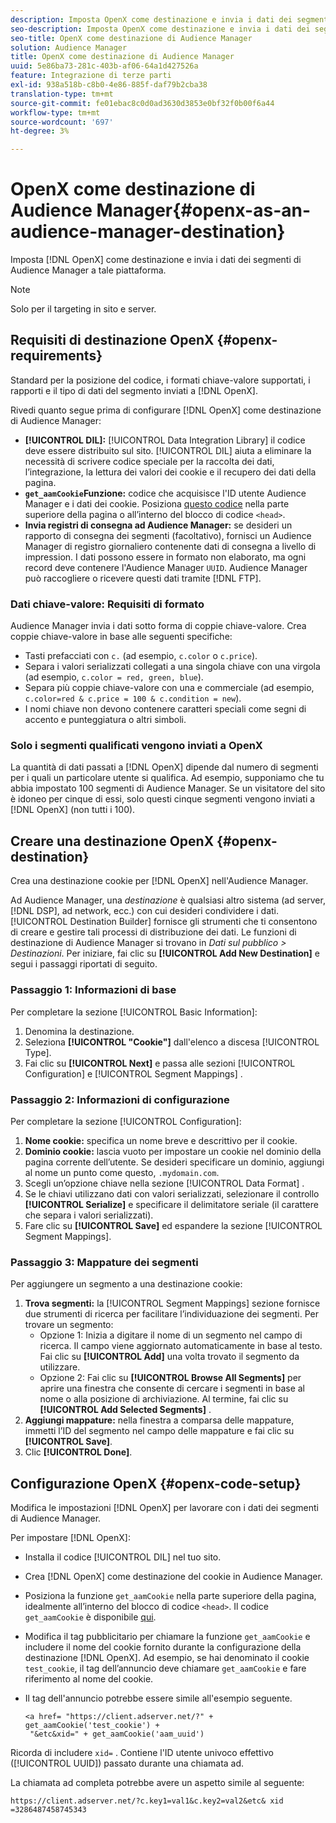 ```yaml
---
description: Imposta OpenX come destinazione e invia i dati dei segmenti di Audience Manager a quella piattaforma.
seo-description: Imposta OpenX come destinazione e invia i dati dei segmenti di Audience Manager a quella piattaforma.
seo-title: OpenX come destinazione di Audience Manager
solution: Audience Manager
title: OpenX come destinazione di Audience Manager
uuid: 5e86ba73-281c-403b-af06-64a1d427526a
feature: Integrazione di terze parti
exl-id: 938a518b-c8b0-4e86-885f-daf79b2cba38
translation-type: tm+mt
source-git-commit: fe01ebac8c0d0ad3630d3853e0bf32f0b00f6a44
workflow-type: tm+mt
source-wordcount: '697'
ht-degree: 3%

---
```


# OpenX come destinazione di Audience Manager{#openx-as-an-audience-manager-destination}

Imposta [!DNL OpenX] come destinazione e invia i dati dei segmenti di Audience Manager a tale piattaforma.

>[!NOTE]
>
>Solo per il targeting in sito e server.

## Requisiti di destinazione OpenX {#openx-requirements}

Standard per la posizione del codice, i formati chiave-valore supportati, i rapporti e il tipo di dati del segmento inviati a [!DNL OpenX].

<!-- aam-openx-requirements.xml -->

Rivedi quanto segue prima di configurare [!DNL OpenX] come destinazione di Audience Manager:

* **[!UICONTROL DIL]:** [!UICONTROL Data Integration Library] il codice deve essere distribuito sul sito. [!UICONTROL DIL] aiuta a eliminare la necessità di scrivere codice speciale per la raccolta dei dati, l’integrazione, la lettura dei valori dei cookie e il recupero dei dati della pagina.
* **`get_aamCookie`Funzione:** codice che acquisisce l&#39;ID utente Audience Manager e i dati dei cookie. Posiziona [questo codice](../../features/destinations/get-aam-cookie-code.md) nella parte superiore della pagina o all’interno del blocco di codice `<head>`.
* **Invia registri di consegna ad Audience Manager:** se desideri un rapporto di consegna dei segmenti (facoltativo), fornisci un Audience Manager di registro giornaliero contenente dati di consegna a livello di impression. I dati possono essere in formato non elaborato, ma ogni record deve contenere l&#39;Audience Manager `UUID`. Audience Manager può raccogliere o ricevere questi dati tramite [!DNL FTP].

### Dati chiave-valore: Requisiti di formato

Audience Manager invia i dati sotto forma di coppie chiave-valore. Crea coppie chiave-valore in base alle seguenti specifiche:

* Tasti prefacciati con `c.` (ad esempio, `c.color` o `c.price`).
* Separa i valori serializzati collegati a una singola chiave con una virgola (ad esempio, `c.color = red, green, blue`).
* Separa più coppie chiave-valore con una e commerciale (ad esempio, `c.color=red & c.price = 100 & c.condition = new`).
* I nomi chiave non devono contenere caratteri speciali come segni di accento e punteggiatura o altri simboli.

### Solo i segmenti qualificati vengono inviati a OpenX

La quantità di dati passati a [!DNL OpenX] dipende dal numero di segmenti per i quali un particolare utente si qualifica. Ad esempio, supponiamo che tu abbia impostato 100 segmenti di Audience Manager. Se un visitatore del sito è idoneo per cinque di essi, solo questi cinque segmenti vengono inviati a [!DNL OpenX] (non tutti i 100).

## Creare una destinazione OpenX {#openx-destination}

Crea una destinazione cookie per [!DNL OpenX] nell&#39;Audience Manager.

<!-- aam-openx-destination.xml -->

Ad Audience Manager, una *destinazione* è qualsiasi altro sistema (ad server, [!DNL DSP], ad network, ecc.) con cui desideri condividere i dati. [!UICONTROL Destination Builder] fornisce gli strumenti che ti consentono di creare e gestire tali processi di distribuzione dei dati. Le funzioni di destinazione di Audience Manager si trovano in *Dati sul pubblico > Destinazioni*. Per iniziare, fai clic su **[!UICONTROL Add New Destination]** e segui i passaggi riportati di seguito.

### Passaggio 1: Informazioni di base

Per completare la sezione [!UICONTROL Basic Information]:

1. Denomina la destinazione.
1. Seleziona **[!UICONTROL "Cookie"]** dall&#39;elenco a discesa [!UICONTROL Type].
1. Fai clic su **[!UICONTROL Next]** e passa alle sezioni [!UICONTROL Configuration] e [!UICONTROL Segment Mappings] .

### Passaggio 2: Informazioni di configurazione

Per completare la sezione [!UICONTROL Configuration]:

1. **Nome cookie:** specifica un nome breve e descrittivo per il cookie.
1. **Dominio cookie:** lascia vuoto per impostare un cookie nel dominio della pagina corrente dell’utente. Se desideri specificare un dominio, aggiungi al nome un punto come questo, `.mydomain.com`.
1. Scegli un’opzione chiave nella sezione [!UICONTROL Data Format] .
1. Se le chiavi utilizzano dati con valori serializzati, selezionare il controllo **[!UICONTROL Serialize]** e specificare il delimitatore seriale (il carattere che separa i valori serializzati).
1. Fare clic su **[!UICONTROL Save]** ed espandere la sezione [!UICONTROL Segment Mappings].

### Passaggio 3: Mappature dei segmenti

Per aggiungere un segmento a una destinazione cookie:

1. **Trova segmenti:** la  [!UICONTROL Segment Mappings] sezione fornisce due strumenti di ricerca per facilitare l’individuazione dei segmenti. Per trovare un segmento:
   * Opzione 1: Inizia a digitare il nome di un segmento nel campo di ricerca. Il campo viene aggiornato automaticamente in base al testo. Fai clic su **[!UICONTROL Add]** una volta trovato il segmento da utilizzare.
   * Opzione 2: Fai clic su **[!UICONTROL Browse All Segments]** per aprire una finestra che consente di cercare i segmenti in base al nome o alla posizione di archiviazione. Al termine, fai clic su **[!UICONTROL Add Selected Segments]** .
1. **Aggiungi mappature:** nella finestra a comparsa delle mappature, immetti l’ID del segmento nel campo delle mappature e fai clic su  **[!UICONTROL Save]**.
1. Clic **[!UICONTROL Done]**.

## Configurazione OpenX {#openx-code-setup}

Modifica le impostazioni [!DNL OpenX] per lavorare con i dati dei segmenti di Audience Manager.

<!-- aam-openx-code.xml -->

Per impostare [!DNL OpenX]:

* Installa il codice [!UICONTROL DIL] nel tuo sito.
* Crea [!DNL OpenX] come destinazione del cookie in Audience Manager.
* Posiziona la funzione `get_aamCookie` nella parte superiore della pagina, idealmente all’interno del blocco di codice `<head>`. Il codice `get_aamCookie` è disponibile [qui](../../features/destinations/get-aam-cookie-code.md).
* Modifica il tag pubblicitario per chiamare la funzione `get_aamCookie` e includere il nome del cookie fornito durante la configurazione della destinazione [!DNL OpenX]. Ad esempio, se hai denominato il cookie `test_cookie`, il tag dell’annuncio deve chiamare `get_aamCookie` e fare riferimento al nome del cookie.
* Il tag dell&#39;annuncio potrebbe essere simile all&#39;esempio seguente.

   ```
   <a href= "https://client.adserver.net/?" + get_aamCookie('test_cookie') +
    "&etc&xid=" + get_aamCookie('aam_uuid')
   ```

Ricorda di includere `xid=` . Contiene l&#39;ID utente univoco effettivo ([!UICONTROL UUID]) passato durante una chiamata ad.

La chiamata ad completa potrebbe avere un aspetto simile al seguente:

```
https://client.adserver.net/?c.key1=val1&c.key2=val2&etc& xid =3286487458745343
```
